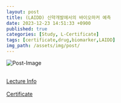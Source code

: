 ```yaml
---
layout: post
title: (LAIDD) 신약개발에서의 바이오마커 예측
date: 2023-12-23 14:51:33 +0900
published: true
categories: [Study, L-Certificate]
tags: [certificate,drug,biomarker,LAIDD]
img_path: /assets/img/post/
---
```


![Post-Image](CERTIFICATE-biomarker_prediction.png)
<br><br>

[Lecture Info](https://www.laidd.org/local/ubonline/view.php?id=187&group=1&returnurl=aHR0cHM6Ly93d3cubGFpZGQub3JnL2xvY2FsL3Vib25saW5lL2luZGV4LnBocD9vcmRlcnR5cGU9cmNfZCZncm91cD0xJmtleXdvcmQ9JUVDJThCJUEwJUVDJTk1JUJEJUVBJUIwJTlDJUVCJUIwJTlDJUVDJTk3JTkwJUVDJTg0JTlDJUVDJTlEJTk4JmVucm9sX3N0YXJ0PSZlbnJvbF9lbmQ9JnN0dWR5X3N0YXJ0PSZzdHVkeV9lbmQ9JnJlY29tbWVuZC1vbm9mZj0w)
<br><br>
[Certificate](https://www.laidd.org/local/ubonline/view.php?id=187&group=1&returnurl=aHR0cHM6Ly93d3cubGFpZGQub3JnL2xvY2FsL3Vib25saW5lL2luZGV4LnBocD9vcmRlcnR5cGU9cmNfZCZncm91cD0xJmtleXdvcmQ9JUVDJThCJUEwJUVDJTk1JUJEJUVBJUIwJTlDJUVCJUIwJTlDJUVDJTk3JTkwJUVDJTg0JTlDJUVDJTlEJTk4JmVucm9sX3N0YXJ0PSZlbnJvbF9lbmQ9JnN0dWR5X3N0YXJ0PSZzdHVkeV9lbmQ9JnJlY29tbWVuZC1vbm9mZj0w)